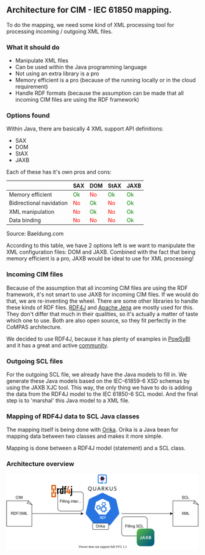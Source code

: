 ## Architecture for CIM - IEC 61850 mapping.

To do the mapping, we need some kind of XML processing tool for processing incoming / outgoing XML files.

### What it should do
- Manipulate XML files
- Can be used within the Java programming language
- Not using an extra library is a pro
- Memory efficient is a pro (because of the running locally or in the cloud requirement)
- Handle RDF formats (because the assumption can be made that all incoming CIM files are using the RDF framework)

### Options found
Within Java, there are basically 4 XML support API definitions:
- SAX
- DOM
- StAX
- JAXB

Each of these has it's own pros and cons:

|                          | SAX                                 | DOM                                 | StAX                                | JAXB                                |
| :----------------------- | :---------------------------------- | :---------------------------------- | :---------------------------------- | :---------------------------------- |
| Memory efficient         | <span style="color:green">Ok</span> | <span style="color:red">No</span>   | <span style="color:green">Ok</span> | <span style="color:green">Ok</span> |
| Bidirectional navidation | <span style="color:red">No</span>   | <span style="color:green">Ok</span> | <span style="color:red">No</span>   | <span style="color:green">Ok</span> |
| XML manipulation         | <span style="color:red">No</span>   | <span style="color:green">Ok</span> | <span style="color:red">No</span>   | <span style="color:green">Ok</span> |
| Data binding             | <span style="color:red">No</span>   | <span style="color:red">No</span>   | <span style="color:red">No</span>   | <span style="color:green">Ok</span> |

Source: Baeldung.com

According to this table, we have 2 options left is we want to manipulate the XML configuration files: DOM and JAXB.
Combined with the fact that being memory efficient is a pro, JAXB would be ideal to use for XML processing!

### Incoming CIM files
Because of the assumption that all incoming CIM files are using the RDF framework, it's not smart to use JAXB for incoming CIM files.
If we would do that, we are re-inventing the wheel.
There are some other libraries to handle these kinds of RDF files.
[RDF4J](https://rdf4j.org/) and [Apache Jena](https://jena.apache.org/) are mostly used for this.
They don't differ that much in their qualities, so it's actually a matter of taste which one to use. Both are also open source, so they fit perfectly in the CoMPAS architecture.

We decided to use RDF4J, because it has plenty of examples in [PowSyBl](https://github.com/powsybl/powsybl-core) and it has a great and active [community](https://github.com/eclipse/rdf4j).

### Outgoing SCL files
For the outgoing SCL file, we already have the Java models to fill in. We generate these Java models based on the IEC-61859-6 XSD schemas by using the JAXB XJC tool. This way, the only thing we have to do is adding the data from the RDF4J model to the IEC 61850-6 SCL model. And the final step is to 'marshal' this Java model to a XML file.

### Mapping of RDF4J data to SCL Java classes
The mapping itself is being done with [Orika](https://orika-mapper.github.io/orika-docs/). Orika is a Java bean for mapping data between two classes and makes it more simple.

Mapping is done between a RDF4J model (statement) and a SCL class.

### Architecture overview
![mapping architecture overview](./images/CIM_61850_mapping_architecture_overview.svg)
